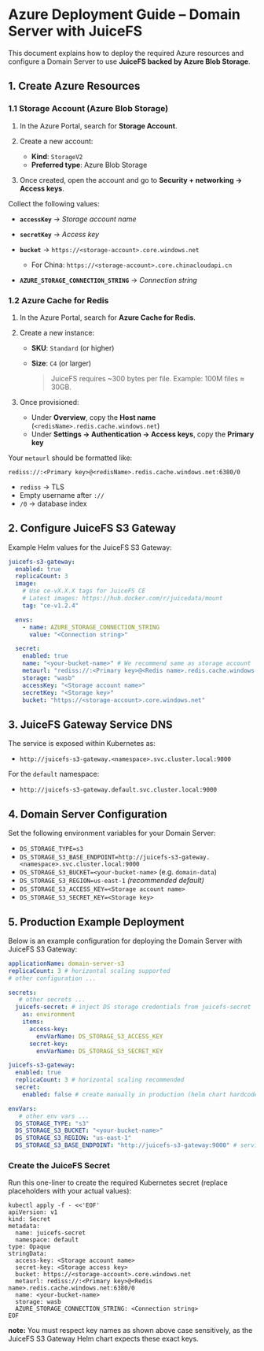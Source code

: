 # Azure Deployment Guide – Domain Server with JuiceFS

This document explains how to deploy the required Azure resources and configure a Domain Server to use **JuiceFS backed by Azure Blob Storage**.

## 1. Create Azure Resources

### 1.1 Storage Account (Azure Blob Storage)

1. In the Azure Portal, search for **Storage Account**.
2. Create a new account:

    * **Kind**: `StorageV2`
    * **Preferred type**: Azure Blob Storage
3. Once created, open the account and go to **Security + networking → Access keys**.

Collect the following values:

* **`accessKey`** → *Storage account name*
* **`secretKey`** → *Access key*
* **`bucket`** → `https://<storage-account>.core.windows.net`

    * For China: `https://<storage-account>.core.chinacloudapi.cn`
* **`AZURE_STORAGE_CONNECTION_STRING`** → *Connection string*


### 1.2 Azure Cache for Redis

1. In the Azure Portal, search for **Azure Cache for Redis**.
2. Create a new instance:

    * **SKU**: `Standard` (or higher)
    * **Size**: `C4` (or larger)

      > JuiceFS requires \~300 bytes per file.
      > Example: 100M files ≈ 30GB.
3. Once provisioned:

    * Under **Overview**, copy the **Host name** (`<redisName>.redis.cache.windows.net`)
    * Under **Settings → Authentication → Access keys**, copy the **Primary key**

Your `metaurl` should be formatted like:

```
rediss://:<Primary key>@<redisName>.redis.cache.windows.net:6380/0
```

* `rediss` → TLS
* Empty username after `://`
* `/0` → database index

## 2. Configure JuiceFS S3 Gateway

Example Helm values for the JuiceFS S3 Gateway:

```yaml
juicefs-s3-gateway:
  enabled: true
  replicaCount: 3
  image:
    # Use ce-vX.X.X tags for JuiceFS CE
    # Latest images: https://hub.docker.com/r/juicedata/mount
    tag: "ce-v1.2.4"

  envs:
    - name: AZURE_STORAGE_CONNECTION_STRING
      value: "<Connection string>"

  secret:
    enabled: true
    name: "<your-bucket-name>" # We recommend same as storage account
    metaurl: "rediss://:<Primary key>@<Redis name>.redis.cache.windows.net:6380/0"
    storage: "wasb"
    accessKey: "<Storage account name>"
    secretKey: "<Storage key>"
    bucket: "https://<storage-account>.core.windows.net"
```

## 3. JuiceFS Gateway Service DNS

The service is exposed within Kubernetes as:

* `http://juicefs-s3-gateway.<namespace>.svc.cluster.local:9000`

For the `default` namespace:

* `http://juicefs-s3-gateway.default.svc.cluster.local:9000`

## 4. Domain Server Configuration

Set the following environment variables for your Domain Server:

* `DS_STORAGE_TYPE=s3`
* `DS_STORAGE_S3_BASE_ENDPOINT=http://juicefs-s3-gateway.<namespace>.svc.cluster.local:9000`
* `DS_STORAGE_S3_BUCKET=<your-bucket-name>` (e.g. `domain-data`)
* `DS_STORAGE_S3_REGION=us-east-1` *(recommended default)*
* `DS_STORAGE_S3_ACCESS_KEY=<Storage account name>`
* `DS_STORAGE_S3_SECRET_KEY=<Storage key>`

## 5. Production Example Deployment

Below is an example configuration for deploying the Domain Server with JuiceFS S3 Gateway:

```yaml
applicationName: domain-server-s3
replicaCount: 3 # horizontal scaling supported
# other configuration ...

secrets:
   # other secrets ...
  juicefs-secret: # inject DS storage credentials from juicefs-secret
    as: environment
    items:
      access-key:
        envVarName: DS_STORAGE_S3_ACCESS_KEY
      secret-key:
        envVarName: DS_STORAGE_S3_SECRET_KEY

juicefs-s3-gateway:
  enabled: true
  replicaCount: 3 # horizontal scaling recommended
  secret:
    enabled: false # create manually in production (helm chart hardcodes secret name to `juicefs-secret`)

envVars:
   # other env vars ...
  DS_STORAGE_TYPE: "s3"
  DS_STORAGE_S3_BUCKET: "<your-bucket-name>"
  DS_STORAGE_S3_REGION: "us-east-1"
  DS_STORAGE_S3_BASE_ENDPOINT: "http://juicefs-s3-gateway:9000" # service DNS short name within same namespace
```

### Create the JuiceFS Secret

Run this one-liner to create the required Kubernetes secret (replace placeholders with your actual values):

```shell
kubectl apply -f - <<'EOF'
apiVersion: v1
kind: Secret
metadata:
  name: juicefs-secret
  namespace: default
type: Opaque
stringData:
  access-key: <Storage account name>
  secret-key: <Storage access key>
  bucket: https://<storage-account>.core.windows.net
  metaurl: rediss://:<Primary key>@<Redis name>.redis.cache.windows.net:6380/0
  name: <your-bucket-name>
  storage: wasb
  AZURE_STORAGE_CONNECTION_STRING: <Connection string>
EOF
```

**note:** You must respect key names as shown above case sensitively, as the JuiceFS S3 Gateway Helm chart expects these exact keys.
